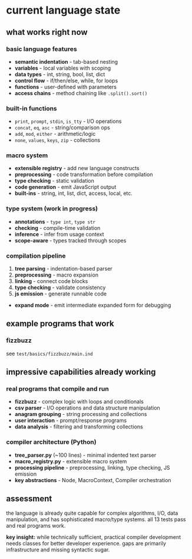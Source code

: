 # current language state

## what works right now

### basic language features
- **semantic indentation** - tab-based nesting
- **variables** - local variables with scoping  
- **data types** - int, string, bool, list, dict
- **control flow** - if/then/else, while, for loops
- **functions** - user-defined with parameters
- **access chains** - method chaining like `.split().sort()`

### built-in functions
- `print`, `prompt`, `stdin`, `is_tty` - I/O operations
- `concat`, `eq`, `asc` - string/comparison ops
- `add`, `mod`, `either` - arithmetic/logic
- `none`, `values`, `keys`, `zip` - collections

### macro system
- **extensible registry** - add new language constructs
- **preprocessing** - code transformation before compilation
- **type checking** - static validation
- **code generation** - emit JavaScript output
- **built-ins** - string, int, list, dict, access, local, etc.

### type system (work in progress)
- **annotations** - `type int`, `type str`
- **checking** - compile-time validation
- **inference** - infer from usage context
- **scope-aware** - types tracked through scopes

### compilation pipeline
1. **tree parsing** - indentation-based parser
2. **preprocessing** - macro expansion  
3. **linking** - connect code blocks
4. **type checking** - validate consistency
5. **js emission** - generate runnable code
- **expand mode** - emit intermediate expanded form for debugging

## example programs that work

### fizzbuzz
see `test/basics/fizzbuzz/main.ind`

## impressive capabilities already working

### real programs that compile and run
- **fizzbuzz** - complex logic with loops and conditionals
- **csv parser** - I/O operations and data structure manipulation  
- **anagram grouping** - string processing and collections
- **user interaction** - prompt/response programs
- **data analysis** - filtering and transforming collections

### compiler architecture (Python)
- **tree_parser.py** (~100 lines) - minimal indented text parser
- **macro_registry.py** - extensible macro system
- **processing pipeline** - preprocessing, linking, type checking, JS emission
- **key abstractions** - Node, MacroContext, Compiler orchestration

## assessment

the language is already quite capable for complex algorithms, I/O, data manipulation, and has sophisticated macro/type systems. all 13 tests pass and real programs work.

**key insight:** while technically sufficient, practical compiler development needs classes for better developer experience. gaps are primarily infrastructure and missing syntactic sugar.